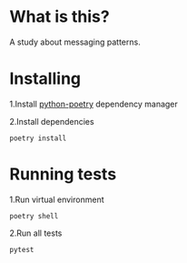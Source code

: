 # What is this?
A study about messaging patterns.

# Installing

1.Install 
[python-poetry](https://python-poetry.org/docs/master/#installing-with-the-official-installer)
dependency manager

2.Install dependencies
```
poetry install
```

# Running tests

1.Run virtual environment
```
poetry shell
```

2.Run all tests
```
pytest
```
